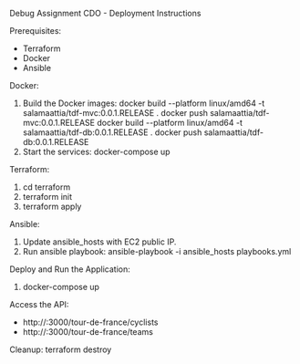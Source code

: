 Debug Assignment CDO - Deployment Instructions

Prerequisites:
- Terraform
- Docker
- Ansible

Docker:
1. Build the Docker images:
   docker build --platform linux/amd64 -t salamaattia/tdf-mvc:0.0.1.RELEASE .
   docker push salamaattia/tdf-mvc:0.0.1.RELEASE
   docker build --platform linux/amd64 -t salamaattia/tdf-db:0.0.1.RELEASE .
   docker push salamaattia/tdf-db:0.0.1.RELEASE
2. Start the services:
   docker-compose up

Terraform:
1. cd terraform
2. terraform init
3. terraform apply

Ansible:
1. Update ansible_hosts with EC2 public IP.
2. Run ansible playbook:
   ansible-playbook -i ansible_hosts playbooks.yml

Deploy and Run the Application:
1. docker-compose up

Access the API:
- http://<EC2-PUBLIC-IP>:3000/tour-de-france/cyclists
- http://<EC2-PUBLIC-IP>:3000/tour-de-france/teams

Cleanup:
terraform destroy
